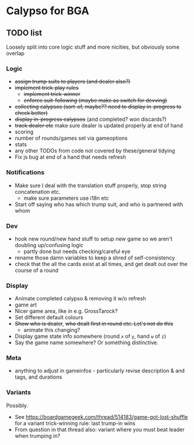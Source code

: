 # Calypso for BGA

## TODO list

Loosely split into core logic stuff and more nicities, but obviously some overlap

### Logic

* ~~assign trump suits to players (and dealer also?)~~
* ~~implement trick-play rules~~
  * ~~implement trick-winner~~
  * ~~enforce suit-following (maybe make as switch for devving)~~
* ~~collecting calypsos (sort-of, maybe?? need to display in-progress to check better)~~
* ~~display in-progress calypsos~~ (and completed? won discards?)
* ~~track dealer etc~~ make sure dealer is updated properly at end of hand
* scoring
* number of rounds/games set via gameoptions
* stats
* any other TODOs from code not covered by these/general tidying
* Fix js bug at end of a hand that needs refresh

### Notifications

* Make sure I deal with the translation stuff properly, stop string concatenation etc.
  * make sure parameters use i18n etc
* Start off saying who has which trump suit, and who is partnered with whom

### Dev

* hook new round/new hand stuff to setup new game so we aren't doubling up/confusing logic
  * partly done but needs checking/careful eye
* rename those damn variables to keep a shred of self-consistency
* check that the all the cards exist at all times, and get dealt out over the course of a round

### Display

* Animate completed calypso & removing it w/o refresh
* game art
* Nicer game area, like in e.g. GrossTarock?
* Set different default colours
* ~~Show who is dealer~~, ~~who dealt first in round etc. Let's not do this~~
  * animate this changing?
* Display game state info somewhere (round `x` of `y`, hand `w` of `z`)
* Say the game name somewhere? Or something distinctive.

### Meta

* anything to adjust in gameinfos - particularly revise description & and tags, and durations

### Variants

Possibly.

* See https://boardgamegeek.com/thread/514183/game-got-lost-shuffle for a variant trick-winning rule: last trump-in wins
* From question in that thread also: variant where you must beat leader when trumping in?
